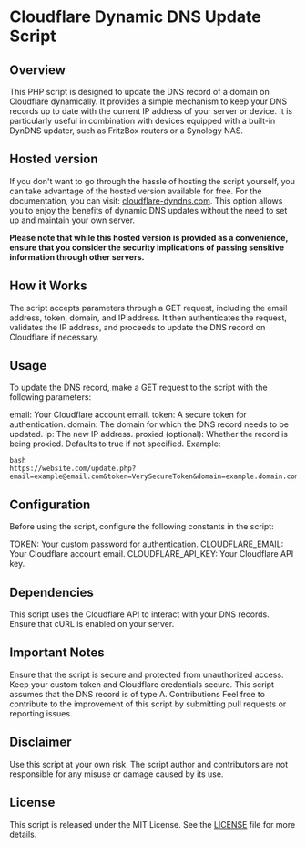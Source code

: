# Cloudflare Dynamic DNS Update Script
## Overview
This PHP script is designed to update the DNS record of a domain on Cloudflare dynamically. It provides a simple mechanism to keep your DNS records up to date with the current IP address of your server or device. It is particularly useful in combination with devices equipped with a built-in DynDNS updater, such as FritzBox routers or a Synology NAS.

## Hosted version
If you don't want to go through the hassle of hosting the script yourself, you can take advantage of the hosted version available for free. For the documentation, you can visit: [cloudflare-dyndns.com](https://cloudflare-dyndns.com/documentation).  This option allows you to enjoy the benefits of dynamic DNS updates without the need to set up and maintain your own server.

**Please note that while this hosted version is provided as a convenience, ensure that you consider the security implications of passing sensitive information through other servers.**

## How it Works
The script accepts parameters through a GET request, including the email address, token, domain, and IP address. It then authenticates the request, validates the IP address, and proceeds to update the DNS record on Cloudflare if necessary.

## Usage
To update the DNS record, make a GET request to the script with the following parameters:

email: Your Cloudflare account email.
token: A secure token for authentication.
domain: The domain for which the DNS record needs to be updated.
ip: The new IP address.
proxied (optional): Whether the record is being proxied. Defaults to true if not specified.
Example:

```
bash
https://website.com/update.php?email=example@email.com&token=VerySecureToken&domain=example.domain.com&ip=127.0.0.1
```

## Configuration
Before using the script, configure the following constants in the script:

TOKEN: Your custom password for authentication.
CLOUDFLARE_EMAIL: Your Cloudflare account email.
CLOUDFLARE_API_KEY: Your Cloudflare API key.

## Dependencies
This script uses the Cloudflare API to interact with your DNS records. Ensure that cURL is enabled on your server.

## Important Notes
Ensure that the script is secure and protected from unauthorized access.
Keep your custom token and Cloudflare credentials secure.
This script assumes that the DNS record is of type A.
Contributions
Feel free to contribute to the improvement of this script by submitting pull requests or reporting issues.

## Disclaimer
Use this script at your own risk. The script author and contributors are not responsible for any misuse or damage caused by its use.

## License
This script is released under the MIT License. See the [LICENSE](https://github.com/Daniel-H123/Cloudflare-DDNS.php/blob/master/README.md) file for more details.
